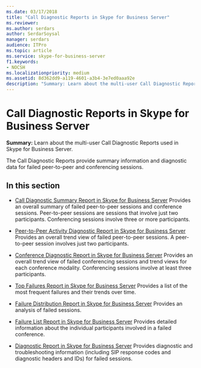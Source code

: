 ```yaml
---
ms.date: 03/17/2018
title: "Call Diagnostic Reports in Skype for Business Server"
ms.reviewer: 
ms.author: serdars
author: SerdarSoysal
manager: serdars
audience: ITPro
ms.topic: article
ms.service: skype-for-business-server
f1.keywords:
- NOCSH
ms.localizationpriority: medium
ms.assetid: 8d362dd9-a119-4601-a3b4-3e7ed0aaa92e
description: "Summary: Learn about the multi-user Call Diagnostic Reports used in Skype for Business Server."
---
```


# Call Diagnostic Reports in Skype for Business Server
 
**Summary:** Learn about the multi-user Call Diagnostic Reports used in Skype for Business Server.
  
The Call Diagnostic Reports provide summary information and diagnostic data for failed peer-to-peer and conferencing sessions.
  
## In this section

- [Call Diagnostic Summary Report in Skype for Business Server](summary-report.md) Provides an overall summary of failed peer-to-peer sessions and conference sessions. Peer-to-peer sessions are sessions that involve just two participants. Conferencing sessions involve three or more participants.
    
- [Peer-to-Peer Activity Diagnostic Report in Skype for Business Server](peer-to-peer-activity-diagnostic-report.md) Provides an overall trend view of failed peer-to-peer sessions. A peer-to-peer session involves just two participants.
    
- [Conference Diagnostic Report in Skype for Business Server](conference-diagnostic-report.md) Provides an overall trend view of failed conferencing sessions and trend views for each conference modality. Conferencing sessions involve at least three participants.
    
- [Top Failures Report in Skype for Business Server](top-failures-report.md) Provides a list of the most frequent failures and their trends over time.
    
- [Failure Distribution Report in Skype for Business Server](failure-distribution-report.md) Provides an analysis of failed sessions.
    
- [Failure List Report in Skype for Business Server](failure-list-report.md) Provides detailed information about the individual participants involved in a failed conference.
    
- [Diagnostic Report in Skype for Business Server](diagnostic-report.md) Provides diagnostic and troubleshooting information (including SIP response codes and diagnostic headers and IDs) for failed sessions.
    


